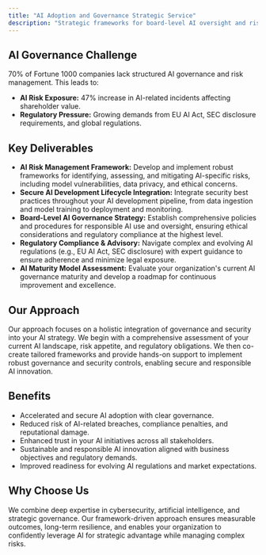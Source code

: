 ```yaml
---
title: "AI Adoption and Governance Strategic Service"
description: "Strategic frameworks for board-level AI oversight and risk management. Transform AI adoption from security blocker to business enabler with our framework-driven approach."
---
```


## AI Governance Challenge

70% of Fortune 1000 companies lack structured AI governance and risk management. This leads to:

*   **AI Risk Exposure:** 47% increase in AI-related incidents affecting shareholder value.
*   **Regulatory Pressure:** Growing demands from EU AI Act, SEC disclosure requirements, and global regulations.

## Key Deliverables

*   **AI Risk Management Framework:** Develop and implement robust frameworks for identifying, assessing, and mitigating AI-specific risks, including model vulnerabilities, data privacy, and ethical concerns.
*   **Secure AI Development Lifecycle Integration:** Integrate security best practices throughout your AI development pipeline, from data ingestion and model training to deployment and monitoring.
*   **Board-Level AI Governance Strategy:** Establish comprehensive policies and procedures for responsible AI use and oversight, ensuring ethical considerations and regulatory compliance at the highest level.
*   **Regulatory Compliance & Advisory:** Navigate complex and evolving AI regulations (e.g., EU AI Act, SEC disclosure) with expert guidance to ensure adherence and minimize legal exposure.
*   **AI Maturity Model Assessment:** Evaluate your organization's current AI governance maturity and develop a roadmap for continuous improvement and excellence.

## Our Approach

Our approach focuses on a holistic integration of governance and security into your AI strategy. We begin with a comprehensive assessment of your current AI landscape, risk appetite, and regulatory obligations. We then co-create tailored frameworks and provide hands-on support to implement robust governance and security controls, enabling secure and responsible AI innovation.

## Benefits

*   Accelerated and secure AI adoption with clear governance.
*   Reduced risk of AI-related breaches, compliance penalties, and reputational damage.
*   Enhanced trust in your AI initiatives across all stakeholders.
*   Sustainable and responsible AI innovation aligned with business objectives and regulatory demands.
*   Improved readiness for evolving AI regulations and market expectations.

## Why Choose Us

We combine deep expertise in cybersecurity, artificial intelligence, and strategic governance. Our framework-driven approach ensures measurable outcomes, long-term resilience, and enables your organization to confidently leverage AI for strategic advantage while managing complex risks.